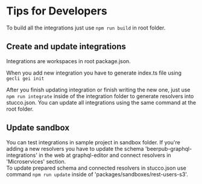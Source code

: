 # Tips for Developers
  
To build all the integrations just use `npm run build` in root folder.

## Create and update integrations
Integrations are workspaces in root package.json.  

When you add new integration you have to generate index.ts file using `gecli gei init`  
  
After you finish updating integration or finish writing the new one, just use `npm run integrate` inside of the integration folder to generate resolvers into stucco.json. You can update all integrations using the same command at the root folder.  
  
## Update sandbox
  
You can test integrations in sample project in sandbox folder. If you're adding a new resolvers you have to update the schema 'beerpub-graphql-integrations' in the web at graphql-editor and connect resolvers in 'Microservices' section.  
To update prepared schema and connected resolvers in stucco.json use command `npm run update` inside of 'packages/sandboxes/rest-users-s3'.